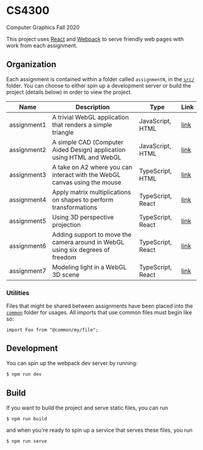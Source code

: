 # CS4300

Computer Graphics Fall 2020

This project uses [React](https://reactjs.org/) and [Webpack](https://webpack.js.org/) to serve friendly web pages with work from each assignment.

## Organization

Each assignment is contained within a folder called `assignmentN`, in the [`src/`](./src) folder. You can choose to either spin up a development server or build the project (details below) in order to view the project.

<!-- https://www.tablesgenerator.com/markdown_tables# -->

| Name        | Description                                                                    | Type              | Link                      |
| ----------- | ------------------------------------------------------------------------------ | ----------------- | ------------------------- |
| assignment1 | A trivial WebGL application that renders a simple triangle                     | JavaScript, HTML  | [link](./src/assignment1) |
| assignment2 | A simple CAD (Computer Aided Design) application using HTML and WebGL          | JavaScript, HTML  | [link](./src/assignment2) |
| assignment3 | A take on A2 where you can interact with the WebGL canvas using the mouse      | TypeScript, HTML  | [link](./src/assignment3) |
| assignment4 | Apply matrix multiplications on shapes to perform transformations              | TypeScript, React | [link](./src/assignment4) |
| assignment5 | Using 3D perspective projection                                                | TypeScript, React | [link](./src/assignment5) |
| assignment6 | Adding support to move the camera around in WebGL using six degrees of freedom | TypeScript, React | [link](./src/assignment6) |
| assignment7 | Modeling light in a WebGL 3D scene                                             | TypeScript, React | [link](./src/assignment7) |

### Utilities

Files that might be shared between assignments have been placed into the [`common`](./src/common) folder for usages. All imports that use common files must begin like so:

```tsx
import Foo from "@common/my/file";
```

## Development

You can spin up the webpack dev server by running:

```bash
$ npm run dev
```

## Build

If you want to build the project and serve static files, you can run

```bash
$ npm run build
```

and when you're ready to spin up a service that serves these files, you run

```bash
$ npm run serve
```
